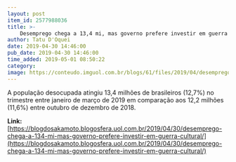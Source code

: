 ```yaml
---
layout: post
item_id: 2577988036
title: >-
    Desemprego chega a 13,4 mi, mas governo prefere investir em guerra cultural
author: Tatu D'Oquei
date: 2019-04-30 14:46:00
pub_date: 2019-04-30 14:46:00
time_added: 2019-05-01 08:50:22
category: 
image: https://conteudo.imguol.com.br/blogs/61/files/2019/04/desemprego-1-615x300.jpg
---
```


A população desocupada atingiu 13,4 milhões de brasileiros (12,7%) no trimestre entre janeiro de março de 2019 em comparação aos 12,2 milhões (11,6%) entre outubro de dezembro de 2018.

**Link:** [https://blogdosakamoto.blogosfera.uol.com.br/2019/04/30/desemprego-chega-a-134-mi-mas-governo-prefere-investir-em-guerra-cultural/](https://blogdosakamoto.blogosfera.uol.com.br/2019/04/30/desemprego-chega-a-134-mi-mas-governo-prefere-investir-em-guerra-cultural/)

